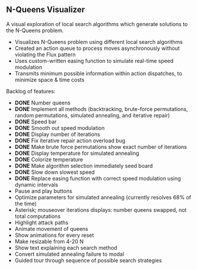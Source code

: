 ## N-Queens Visualizer

A visual exploration of local search algorithms which generate solutions to the N-Queens problem.





* Visualizes N-Queens problem using different local search algorithms
* Created an action queue to process moves asynchronously without violating the Flux pattern
* Uses custom-written easing function to simulate real-time speed modulation
* Transmits minimum possible information within action dispatches, to minimize space & time costs

Backlog of features:
* **DONE** Number queens
* **DONE** Implement all methods (backtracking, brute-force permutations, random permutations, simulated annealing, and iterative repair)
* **DONE** Speed bar
* **DONE** Smooth out speed modulation
* **DONE** Display number of iterations
* **DONE** Fix iterative repair action overload bug
* **DONE** Make brute force permutations show exact number of iterations
* **DONE** Display temperature for simulated annealing
* **DONE** Colorize temperature
* **DONE** Make algorithm selection immediately seed board
* **DONE** Slow down slowest speed
* **DONE** Replace easing function with correct speed modulation using dynamic intervals
* Pause and play buttons
* Optimize parameters for simulated annealing (currently resolves 68% of the time)
* Asterisk; mouseover iterations displays: number queens swapped, not total computations
* Highlight attack paths
* Animate movement of queens
* Show animations for every reset
* Make resizable from 4-20 N
* Show text explaining each search method
* Convert simulated annealing failure to modal
* Guided tour through sequence of possible search strategies
